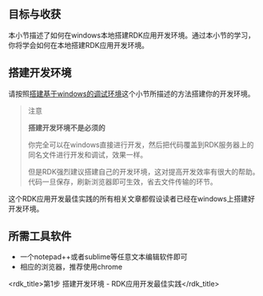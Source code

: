 ## 目标与收获

本小节描述了如何在windows本地搭建RDK应用开发环境。通过本小节的学习，你将学会如何在本地搭建RDK应用开发环境。


## 搭建开发环境

请按照[搭建基于windows的调试环境](/doc/manual.md#make-dev-env)这个小节所描述的方法搭建你的开发环境。

> 注意
> 
> **搭建开发环境不是必须的**
> 
> 你完全可以在windows直接进行开发，然后把代码覆盖到RDK服务器上的同名文件进行开发和调试，效果一样。
> 
> 但是RDK强烈建议搭建自己的开发环境，这对提高开发效率有很大的帮助。代码一旦保存，刷新浏览器即可生效，省去文件传输的环节。

这个RDK应用开发最佳实践的所有相关文章都假设读者已经在windows上搭建好开发环境。

## 所需工具软件

- 一个notepad++或者sublime等任意文本编辑软件即可
- 相应的浏览器，推荐使用chrome





<rdk_title>第1步 搭建开发环境 - RDK应用开发最佳实践</rdk_title>